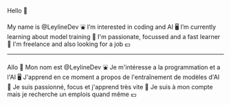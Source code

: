 Hello :wave:

My name is @LeylineDev :fountain:
I’m interested in coding and AI :desktop_computer:
I’m currently learning about model training :abacus:
I'm passionate, focussed and a fast learner :school:
I'm freelance and also looking for a job 	:dollar:

---

Allo :wave:
Mon nom est @LeylineDev :fountain:
Je m'intéresse a la programmation et a l'AI :desktop_computer:
J'apprend en ce moment a propos de l'entraînement de modèles d'AI :abacus:
Je suis passionné, focus et j'apprend très vite :school:
Je suis à mon compte mais je recherche un emplois quand même :dollar:

<!---
LeylineDev/LeylineDev is a ✨ special ✨ repository because its `README.md` (this file) appears on your GitHub profile.
You can click the Preview link to take a look at your changes.
--->
